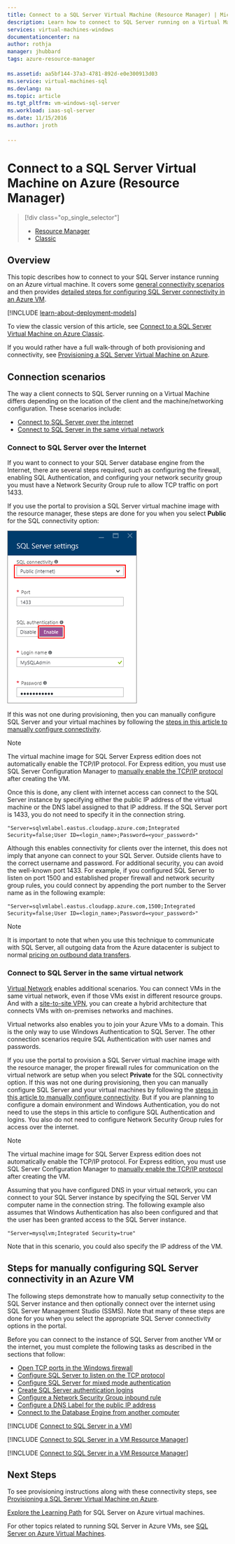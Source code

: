 ```yaml
---
title: Connect to a SQL Server Virtual Machine (Resource Manager) | Microsoft Docs
description: Learn how to connect to SQL Server running on a Virtual Machine in Azure. This topic uses the classic deployment model. The scenarios differ depending on the networking configuration and the location of the client.
services: virtual-machines-windows
documentationcenter: na
author: rothja
manager: jhubbard
tags: azure-resource-manager

ms.assetid: aa5bf144-37a3-4781-892d-e0e300913d03
ms.service: virtual-machines-sql
ms.devlang: na
ms.topic: article
ms.tgt_pltfrm: vm-windows-sql-server
ms.workload: iaas-sql-server
ms.date: 11/15/2016
ms.author: jroth

---
```

# Connect to a SQL Server Virtual Machine on Azure (Resource Manager)
> [!div class="op_single_selector"]
> * [Resource Manager](virtual-machines-windows-sql-connect.md)
> * [Classic](../sqlclassic/virtual-machines-windows-classic-sql-connect.md)
> 
> 

## Overview
This topic describes how to connect to your SQL Server instance running on an Azure virtual machine. It covers some [general connectivity scenarios](#connection-scenarios) and then provides [detailed steps for configuring SQL Server connectivity in an Azure VM](#steps-for-manually-configuring-sql-server-connectivity-in-an-azure-vm).

[!INCLUDE [learn-about-deployment-models](../../../../includes/learn-about-deployment-models-rm-include.md)]

To view the classic version of this article, see [Connect to a SQL Server Virtual Machine on Azure Classic](../sqlclassic/virtual-machines-windows-classic-sql-connect.md).

If you would rather have a full walk-through of both provisioning and connectivity, see [Provisioning a SQL Server Virtual Machine on Azure](virtual-machines-windows-portal-sql-server-provision.md).

## Connection scenarios
The way a client connects to SQL Server running on a Virtual Machine differs depending on the location of the client and the machine/networking configuration. These scenarios include:

* [Connect to SQL Server over the internet](#connect-to-sql-server-over-the-internet)
* [Connect to SQL Server in the same virtual network](#connect-to-sql-server-in-the-same-virtual-network)

### Connect to SQL Server over the Internet
If you want to connect to your SQL Server database engine from the Internet, there are several steps required, such as configuring the firewall, enabling SQL Authentication, and configuring your network security group you must have a Network Security Group rule to allow TCP traffic on port 1433.

If you use the portal to provision a SQL Server virtual machine image with the resource manager, these steps are done for you when you select **Public** for the SQL connectivity option:

![Public SQL connectivity option during provisioning](./media/virtual-machines-windows-sql-connect/sql-vm-portal-connectivity.png)

If this was not one during provisioning, then you can manually configure SQL Server and your virtual machines by following the [steps in this article to manually configure connectivity](#steps-for-manually-configuring-sql-server-connectivity-in-an-azure-vm).

> [!NOTE]
> The virtual machine image for SQL Server Express edition does not automatically enable the TCP/IP protocol. For Express edition, you must use SQL Server Configuration Manager to [manually enable the TCP/IP protocol](#configure-sql-server-to-listen-on-the-tcp-protocol) after creating the VM.
> 
> 

Once this is done, any client with internet access can connect to the SQL Server instance by specifying either the public IP address of the virtual machine or the DNS label assigned to that IP address. If the SQL Server port is 1433, you do not need to specify it in the connection string.

    "Server=sqlvmlabel.eastus.cloudapp.azure.com;Integrated Security=false;User ID=<login_name>;Password=<your_password>"

Although this enables connectivity for clients over the internet, this does not imply that anyone can connect to your SQL Server. Outside clients have to the correct username and password. For additional security, you can avoid the well-known port 1433. For example, if you configured SQL Server to listen on port 1500 and established proper firewall and network security group rules, you could connect by appending the port number to the Server name as in the following example:

    "Server=sqlvmlabel.eastus.cloudapp.azure.com,1500;Integrated Security=false;User ID=<login_name>;Password=<your_password>"

> [!NOTE]
> It is important to note that when you use this technique to communicate with SQL Server, all outgoing data from the Azure datacenter is subject to normal [pricing on outbound data transfers](https://azure.microsoft.com/pricing/details/data-transfers/).
> 
> 

### Connect to SQL Server in the same virtual network
[Virtual Network](../../../virtual-network/virtual-networks-overview.md) enables additional scenarios. You can connect VMs in the same virtual network, even if those VMs exist in different resource groups. And with a [site-to-site VPN](../../../vpn-gateway/vpn-gateway-site-to-site-create.md), you can create a hybrid architecture that connects VMs with on-premises networks and machines.

Virtual networks also enables you to join your Azure VMs to a domain. This is the only way to use Windows Authentication to SQL Server. The other connection scenarios require SQL Authentication with user names and passwords.

If you use the portal to provision a SQL Server virtual machine image with the resource manager, the proper firewall rules for communication on the virtual network are setup when you select **Private** for the SQL connectivity option. If this was not one during provisioning, then you can manually configure SQL Server and your virtual machines by following the [steps in this article to manually configure connectivity](#steps-for-manually-configuring-sql-server-connectivity-in-an-azure-vm). But if you are planning to configure a domain environment and Windows Authentication, you do not need to use the steps in this article to configure SQL Authentication and logins. You also do not need to configure Network Security Group rules for access over the internet.

> [!NOTE]
> The virtual machine image for SQL Server Express edition does not automatically enable the TCP/IP protocol. For Express edition, you must use SQL Server Configuration Manager to [manually enable the TCP/IP protocol](#configure-sql-server-to-listen-on-the-tcp-protocol) after creating the VM.
> 
> 

Assuming that you have configured DNS in your virtual network, you can connect to your SQL Server instance by specifying the SQL Server VM computer name in the connection string. The following example also assumes that Windows Authentication has also been configured and that the user has been granted access to the SQL Server instance.

    "Server=mysqlvm;Integrated Security=true"

Note that in this scenario, you could also specify the IP address of the VM.

## Steps for manually configuring SQL Server connectivity in an Azure VM
The following steps demonstrate how to manually setup connectivity to the SQL Server instance and then optionally connect over the internet using SQL Server Management Studio (SSMS). Note that many of these steps are done for you when you select the appropriate SQL Server connectivity options in the portal.

Before you can connect to the instance of SQL Server from another VM or the internet, you must complete the following tasks as described in the sections that follow:

* [Open TCP ports in the Windows firewall](#open-tcp-ports-in-the-windows-firewall-for-the-default-instance-of-the-database-engine)
* [Configure SQL Server to listen on the TCP protocol](#configure-sql-server-to-listen-on-the-tcp-protocol)
* [Configure SQL Server for mixed mode authentication](#configure-sql-server-for-mixed-mode-authentication)
* [Create SQL Server authentication logins](#create-sql-server-authentication-logins)
* [Configure a Network Security Group inbound rule](#configure-a-network-security-group-inbound-rule-for-the-vm)
* [Configure a DNS Label for the public IP address](#configure-a-dns-label-for-the-public-ip-address)
* [Connect to the Database Engine from another computer](#connect-to-the-database-engine-from-another-computer)

[!INCLUDE [Connect to SQL Server in a VM](../../../../includes/virtual-machines-sql-server-connection-steps.md)]

[!INCLUDE [Connect to SQL Server in a VM Resource Manager](../../../../includes/virtual-machines-sql-server-connection-steps-resource-manager-nsg-rule.md)]

[!INCLUDE [Connect to SQL Server in a VM Resource Manager](../../../../includes/virtual-machines-sql-server-connection-steps-resource-manager.md)]

## Next Steps
To see provisioning instructions along with these connectivity steps, see [Provisioning a SQL Server Virtual Machine on Azure](virtual-machines-windows-portal-sql-server-provision.md).

[Explore the Learning Path](https://azure.microsoft.com/documentation/learning-paths/sql-azure-vm/) for SQL Server on Azure virtual machines.

For other topics related to running SQL Server in Azure VMs, see [SQL Server on Azure Virtual Machines](virtual-machines-windows-sql-server-iaas-overview.md).

